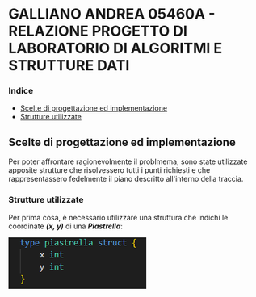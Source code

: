 # GALLIANO ANDREA 05460A - RELAZIONE PROGETTO DI LABORATORIO DI ALGORITMI E STRUTTURE DATI

### Indice
- [Scelte di progettazione ed implementazione](#scelte-di-progettazione-ed-implementazione)
- [Strutture utilizzate](#strutture-utilizzate)


## Scelte di progettazione ed implementazione
Per poter affrontare ragionevolmente il problmema, sono state utilizzate apposite strutture che risolvessero tutti i punti richiesti e che rappresentassero fedelmente il piano descritto all'interno della traccia.  

### Strutture utilizzate
Per prima cosa, è necessario utilizzare una struttura che indichi le coordinate **_(x, y)_** di una **_Piastrella_**:  

![struttura piastrella](img/piastrella.png)


